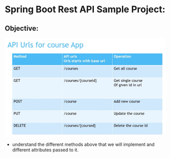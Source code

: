
# Spring Boot Rest API Sample Project:



## Objective:

![Project Obhjective](images/1.0_project_objective.jpg)

- understand the different methods above that we will implement and different attributes passed to it. 